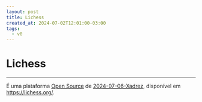 ```yaml
---
layout: post
title: Lichess
created_at: 2024-07-02T12:01:00-03:00
tags:
  - v0
---
```

# Lichess
---

É uma plataforma [Open Source](src/2024/07/02/2024-07-02-Open_Source.md) de [2024-07-06-Xadrez](2024-07-06-Xadrez.md), disponível em https://lichess.org/.
